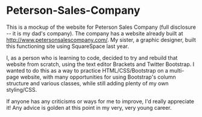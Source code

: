 # Peterson-Sales-Company

This is a mockup of the website for Peterson Sales Company (full disclosure -- it is my dad's company). The company has a website already built at http://www.petersonsalescompany.com/. My sister, a graphic designer, built this functioning site using SquareSpace last year.

I, as a person who is learning to code, decided to try and rebuild that website from scratch, using the text editor Brackets and Twitter Bootstrap. I wanted to do this as a way to practice HTML/CSS/Bootstrap on a multi-page website, with many opportunities for using Bootstrap's column structure and various classes, while still adding plenty of my own styling/CSS. 

If anyone has any criticisms or ways for me to improve, I'd really appreciate it! Any advice is golden at this point in my very, very young career.

